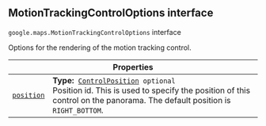 
<h2 id="MotionTrackingControlOptions">MotionTrackingControlOptions interface</h2>
<p>
<code><span itemprop="path">google.maps</span>.<span itemprop="name">MotionTrackingControlOptions</span></code>
interface
</p>
<p>Options for the rendering of the motion tracking control.</p>
<div class="devsite-table-wrapper"><table class="properties responsive" summary="interface MotionTrackingControlOptions - Properties">
<thead>
<tr><th colspan="2">Properties</th>
</tr></thead>
<tbody>
<tr id="MotionTrackingControlOptions.position">
<td itemprop="property"><code><a class="secret-link" href="#MotionTrackingControlOptions.position"><span>position</span></a></code></td>
<td><div><strong>Type:</strong>&nbsp; <code><a href="ControlPosition.md">ControlPosition</a> <span class="optional-type-annotation">optional</span></code></div>
<div class="desc">Position id. This is used to specify the position of this control on the panorama. The default position is <code>RIGHT_BOTTOM</code>.</div></td>
</tr>
</tbody>
</table></div>
<script src="replace_links.js"></script>
